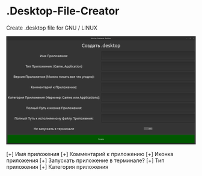 # .Desktop-File-Creator
Create .desktop file for GNU / LINUX

![](ScreenshotsForREADME/APP.png)

[+] Имя приложения
[+] Комментарий к приложению
[+] Иконка приложения
[+] Запускать приложение в терминале?
[+] Тип приложения
[+] Категория приложения
